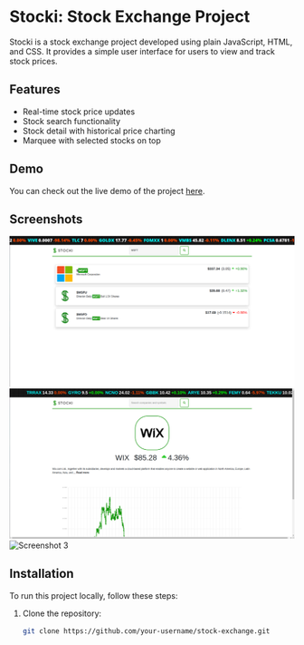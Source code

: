 # Stocki: Stock Exchange Project

Stocki is a stock exchange project developed using plain JavaScript, HTML, and CSS. It provides a simple user interface for users to view and track stock prices.

## Features

- Real-time stock price updates
- Stock search functionality
- Stock detail with historical price charting
- Marquee with selected stocks on top

## Demo

You can check out the live demo of the project [here](https://example.com).

## Screenshots

![Screenshot 1](/screenshots/screenshot1.png)
![Screenshot 2](/screenshots/screenshot2.png)
![Screenshot 3](/screenshots/screenshot3.png)

## Installation

To run this project locally, follow these steps:

1. Clone the repository:

   ```bash
   git clone https://github.com/your-username/stock-exchange.git
   ```
